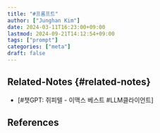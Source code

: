 ```yaml
---
title: "#프롬프트"
author: ["Junghan Kim"]
date: 2024-03-11T16:23:00+09:00
lastmod: 2024-09-21T14:12:54+09:00
tags: ["prompt"]
categories: ["meta"]
draft: false
---
```


<!--more-->


## Related-Notes {#related-notes}

-   [#챗GPT: 쥐피텔 - 이맥스 베스트 #LLM클라이언트]

## References

<style>.csl-entry{text-indent: -1.5em; margin-left: 1.5em;}</style><div class="csl-bib-body">
</div>
